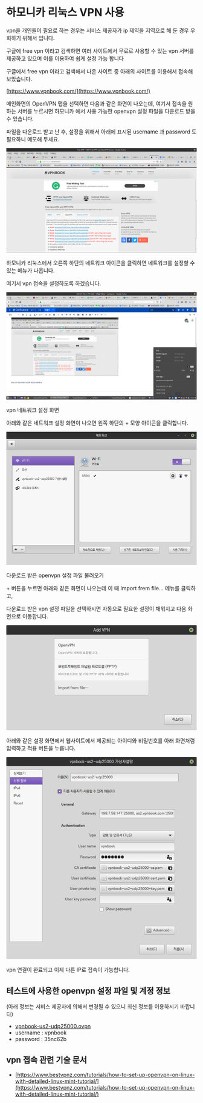 # 하모니카 리눅스 VPN 사용

vpn을 개인들이 필요로 하는 경우는 서비스 제공자가 ip 제약을 지역으로 해 둔 경우 우회하기 위해서 입니다.

구글에 free vpn 이라고 검색하면 여러 사이트에서 무료로 사용할 수 있는 vpn 서버를 제공하고 있으며 이를 이용하여 쉽게 설정 가능 합니다

구글에서 free vpn 이라고 검색해서 나온 사이트 중 아래의 사이트를 이용해서 접속해 보았습니다.

[https://www.vpnbook.com/](https://www.vpnbook.com/)

메인화면의 OpenVPN 탭을 선택하면 다음과 같은 화면이 나오는데, 여기서 접속을 원하는 서버를 누르시면 하모니카 에서 사용 가능한 openvpn 설정 파일을 다운로드 받을 수 있습니다.

파일을 다운로드 받고 난 후, 설정을 위해서 아래에 표시된 username 과 password 도 필요하니 메모해 두세요.

![](../.gitbook/assets/24314064.png)

하모니카 리눅스에서 오른쪽 하단의 네트워크 아이콘을 클릭하면 네트워크를 설정할 수 있는 메뉴가 나옵니다.

여기서 vpn 접속을 설정하도록 하겠습니다.

![](../.gitbook/assets/24314065.png)

vpn 네트워크 설정 화면

아래와 같은 네트워크 설정 화면이 나오면 왼쪽 하단의 + 모양 아이콘을 클릭합니다.

![](../.gitbook/assets/24314066.png)

다운로드 받은 openvpn 설정 파일 불러오기

\+ 버튼을 누르면 아래와 같은 화면이 나오는데 이 때 Import frem file... 메뉴를 클릭하고,

다운로드 받은 vpn 설정 파일을 선택하시면 자동으로 필요한 설정이 채워지고 다음 화면으로 이동합니다.

![](../.gitbook/assets/24314067.png)

아래와 같은 설정 화면에서 웹사이트에서 제공되는 아이디와 비밀번호를 아래 화면처럼 입력하고 적용 버튼을 누릅니다.

![](../.gitbook/assets/24314068.png)

vpn 연결이 완료되고 이제 다른 IP로 접속이 가능합니다.

## 테스트에 사용한 openvpn 설정 파일 및 계정 정보 <a href="#id-vpn-openvpn" id="id-vpn-openvpn"></a>

(아래 정보는 서비스 제공자에 의해서 변경될 수 있으니 최신 정보를 이용하시기 바랍니다)

* [vpnbook-us2-udp25000.ovpn](https://app.gitbook.com/s/-MOdedbke\_kpJqE1CY2X/tips/A1/attachments/24314063/24314070.ovpn)
* username : vpnbook
* password : 35nc62b

## vpn 접속 관련 기술 문서 <a href="#id-vpn-vpn" id="id-vpn-vpn"></a>

* [https://www.bestvpnz.com/tutorials/how-to-set-up-openvpn-on-linux-with-detailed-linux-mint-tutorial/](https://www.bestvpnz.com/tutorials/how-to-set-up-openvpn-on-linux-with-detailed-linux-mint-tutorial/)
